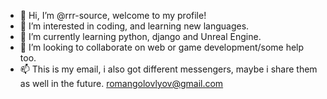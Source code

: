 - 👋 Hi, I’m @rrr-source, welcome to my profile!
- 👀 I’m interested in coding, and learning new languages.
- 🌱 I’m currently learning python, django and Unreal Engine.
- 💞️ I’m looking to collaborate on web or game development/some help too.
- 📫 This is my email, i also got different messengers, maybe i share them as well in the future.
romangolovlyov@gmail.com
<!---
rrr-source/rrr-source is a ✨ special ✨ repository because its `README.md` (this file) appears on your GitHub profile.
You can click the Preview link to take a look at your changes.
--->
